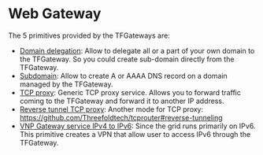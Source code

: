 # Web Gateway

The 5 primitives provided by the TFGateways are:

- [Domain delegation](capacity_domain_delegation.md): Allow to delegate all or a part of your own domain to the TFGateway. So you could create sub-domain directly from the TFGateway.
- [Subdomain](capacity_subdomain.md): Allow to create A or AAAA DNS record on a domain managed by the TFGateway.
- [TCP proxy](capacity_tcp_proxy.md): Generic TCP proxy service. Allows you to forward traffic coming to the TFGateway and forward it to another IP address.
- [Reverse tunnel TCP proxy](capacity_reverse_tcp_proxy.md): Another mode for TCP proxy: https://github.com/Threefoldtech/tcprouter#reverse-tunneling
- [VNP Gateway service IPv4 to IPv6](capacity_gw4to6.md): Since the grid runs primarily on IPv6. This primitive creates a VPN that allow user to access IPv6 through the TFGateway.
